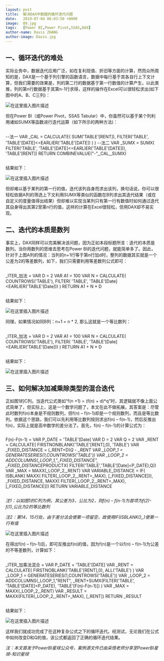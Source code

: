```yaml
---
layout: post
title:  解决DAX中数据的循环迭代问题
date:   2019-07-04 06:03:50 +0000
image:  09.jpg
tags:   [Power BI,Power Pivot,SSAS,DAX]
author-name: Davis ZHANG
author-image: Davis.jpg
---
```


一、循环迭代的难处
-----

实际业务中，数据迭代应用广泛，如在复利现值、折旧等方面的计算，然而众所周知的是，DAX是一个基于列引擎的函数语言，数据中每行基于其各自行上下文计算，但我们需要的效果是，列的第二行的数据基于第一行数值的计算产生，以此类推，列的第n行数据基于其第n-1行求得，这样的操作在Excel可以很轻松求出(如下图中的A、B、C三列)：

![在这里插入图片描述](https://img-blog.csdnimg.cn/20191129192558511.png?x-oss-process=image/watermark,type_ZmFuZ3poZW5naGVpdGk,shadow_10,text_d3d3LmQtYmkudGVjaA==,size_16,color_FFFFFF,t_70)

但在Power BI（或Power Pivot，SSAS Tabular）中，你虽然可以基于某个列利用诸如SUMX等函数进行迭代运算（如下所示的两种方法)：

>```Python
--法一
VAR _CAL = 
    CALCULATE(
        SUM('TABLE'[RENT]),
        FILTER('TABLE',
        'TABLE'[DATE]<=EARLIER('TABLE'[DATE])
        )
    )
--法二
VAR _SUMX = 
    SUMX(
        FILTER('TABLE',
        'TABLE'[DATE]<=EARLIER('TABLE'[DATE])),
        'TABLE'[RENT])
    RETURN COMBINEVALUE("-",_CAL,_SUMX)
>```

结果如下：

![在这里插入图片描述](https://img-blog.csdnimg.cn/20191129192615580.png?x-oss-process=image/watermark,type_ZmFuZ3poZW5naGVpdGk,shadow_10,text_d3d3LmQtYmkudGVjaA==,size_16,color_FFFFFF,t_70)

但却难以基于某列的第一行的值，迭代该列自身而求出该列，换句话说，你可以很轻松依据A列的筛选上下文利用SUMX等类似的函数在B列求出其迭代结果（或在自定义的度量值得出结果）但却难以实现当某列只有第一行有数值时如何通过迭代其自身得出其第2至第n行的值，这样的计算在Excel很轻松，但用DAX却不易实现。

二、迭代的本质是数列
-----

事实上，DAX同样可以完美解决该问题，因为正如本段标题所言：迭代的本质是数列。当你用数列的思维去思考在Power BI的迭代问题，就能简单多了。因此，针对于上图A列的情况：当列的n+1行等于第n行加d时，整列的数据其实就是一个公差为2的等差数列，如下，我们只需要利用等差数列公式即可：

>```Python
_ITER_加法 = 
VAR D = 2
VAR A1 = 100
VAR N = 
CALCULATE(
    COUNTROWS('TABLE'),
    FILTER(
        'TABLE',
        'TABLE'[Date]<EARLIER('TABLE'[Date]))
)
RETURN
A1 + N * D  
>```

结果如下：

![在这里插入图片描述](https://img-blog.csdnimg.cn/20191129192625374.png?x-oss-process=image/watermark,type_ZmFuZ3poZW5naGVpdGk,shadow_10,text_d3d3LmQtYmkudGVjaA==,size_16,color_FFFFFF,t_70)

同理，如果情况如同B列：n+1 = n * 2, 那么这就是一个等比数列：

>```Python
_ITER_加法 = 
VAR D = 2
VAR A1 = 100
VAR N = 
CALCULATE(
    COUNTROWS('TABLE'),
    FILTER(
        'TABLE',
        'TABLE'[Date]<EARLIER('TABLE'[Date]))
)
RETURN
A1 + N * D  
>```

结果如下：

![在这里插入图片描述](https://img-blog.csdnimg.cn/2019112919263540.png?x-oss-process=image/watermark,type_ZmFuZ3poZW5naGVpdGk,shadow_10,text_d3d3LmQtYmkudGVjaA==,size_16,color_FFFFFF,t_70)

三、如何解决加减乘除类型的混合迭代
-----

正如图1的C列。当迭代公式类如“f(n +1) = (f(n) + d)*q”时，其逻辑就不像上面公式简单了，但实际上，这是一个数学问题了，本文在此不做拓展。其答案是：尽管此时数列f(n)本身是不规则数列，但f(n) – f(n-1)却是一个规则数列，而且是等比数列。依据这个思路，我们可以先利用等比数列规则求出f(n) – f(n-1)，然后反推出f(n)，实际上就是高中数学的差分法了。首先，f(n) – f(n-1)的计算公式为：

>```Python
F(n)-F(n-1) = 
VAR P_DATE = 'TABLE'[Date]
VAR D = 2
VAR Q = 2
VAR _RENT = 
    CALCULATE(
        FIRSTNONBLANK('TABLE'[RENT],0),
        'TABLE')
VAR _FIXED_DISTANCE = (_RENT+D)*Q - _RENT
VAR _LOOP_1 = GENERATESERIES(1,COUNTROWS('TABLE'))
VAR _LOOP_2 = 
    ADDCOLUMNS(_LOOP_1,"_FIXED_DISTANCE",
        _FIXED_DISTANCE*PRODUCTX(
            FILTER('TABLE','TABLE'[Date]<P_DATE),Q))
VAR _MAX = MAXX(_LOOP_2,_RENT)
VAR VARIABLE_DISTANCE = 
    IF(
        ISBLANK(
            MAXX(
                FILTER(_LOOP_2,_RENT=_MAX),
                [_FIXED_DISTANCE])),
        _FIXED_DISTANCE,
        MAXX(
            FILTER(_LOOP_2,_RENT=_MAX),
            [_FIXED_DISTANCE]))
RETURN
VARIABLE_DISTANCE
>```

*注1：以如图1的C列为例，其公差为3，公比为2，则f(n) – f(n-1)为首项为f(2)-f(1),公比为2的等比数列*

*注2：第14、15行处，由于差分法会使第一项留空，故使用IF(ISBLANK(),,)使第一行有值*

![在这里插入图片描述](https://img-blog.csdnimg.cn/20191129192645754.png?x-oss-process=image/watermark,type_ZmFuZ3poZW5naGVpdGk,shadow_10,text_d3d3LmQtYmkudGVjaA==,size_16,color_FFFFFF,t_70)

在得出f(n) – f(n-1)后，即可反推出f(n)的值，因为f(n)是一个以f(n) – f(n-1)为公差的不等差数列，计算如下：

>```Python
_ITER_加乘法混合 = 
VAR P_DATE = 'TABLE'[DATE]
VAR _RENT = 
    CALCULATE(
        FIRSTNOBLANK('TABLE'[RENT],0),
        ALL('TABLE')
    )
VAR _LOOP_1 = GENERATESERIES(1,COUNTROWS('TABLE'))
VAR _LOOP_2 = 
    ADDCOLUMNS(_LOOP_1,"RENT",
    _RENT+SUMX(FILTER('TABLE',
    'TABLE'[DATE]<P_DATE),
    'TABLE'[F(n)-F(n-1)])
    )
VAR _MAX = MAXX(_LOOP_2,_RENT)
VAR _RESULT = 
    MAXX(FILTER(_LOOP_2,_RENT=_MAX),
    [_RENT])
RETURN _RESULT
>```

结果如下：

![在这里插入图片描述](https://img-blog.csdnimg.cn/20191129192653470.png?x-oss-process=image/watermark,type_ZmFuZ3poZW5naGVpdGk,shadow_10,text_d3d3LmQtYmkudGVjaA==,size_16,color_FFFFFF,t_70)

这样我们就成功完成了在这种复杂公式之下的循环迭代。经测试，无论我们在公式中如何改变D和Q的值，该公式都返回了正确的循环迭代结果。

*注：本文首发于PowerBI星球公众号，案例源文件已由采悟老师分享至PowerBI星球-知识星球*